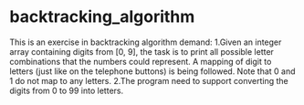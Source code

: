 # backtracking_algorithm
This is an exercise in backtracking algorithm
demand:
1.Given an integer array containing digits from [0, 9], the task is to print all possible letter 
combinations that the numbers could represent. A mapping of digit to letters (just like 
on the telephone buttons) is being followed. Note that 0 and 1 do not map to any 
letters.
2.The program need to support converting the digits from 0 to 99 into letters.
